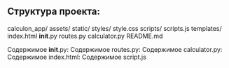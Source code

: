 ## Структура проекта:

calculon_app/
    assets/
    static/
        styles/
            style.css
        scripts/
            scripts.js
    templates/
        index.html
    __init__.py
    routes.py
    calculator.py
    README.md

Содержимое __init__.py:
Содержимое routes.py:
Содержимое calculator.py:
Содержимоe index.html:
Содержимое script.js

